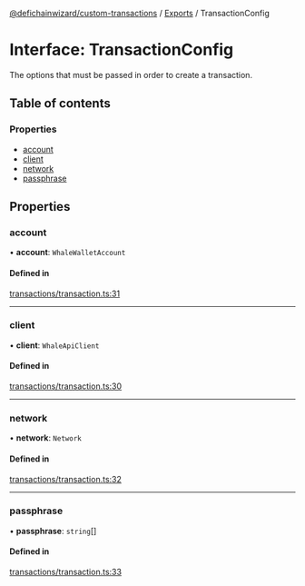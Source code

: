 [@defichainwizard/custom-transactions](../README.md) / [Exports](../modules.md) / TransactionConfig

# Interface: TransactionConfig

The options that must be passed in order to create a transaction.

## Table of contents

### Properties

- [account](TransactionConfig.md#account)
- [client](TransactionConfig.md#client)
- [network](TransactionConfig.md#network)
- [passphrase](TransactionConfig.md#passphrase)

## Properties

### account

• **account**: `WhaleWalletAccount`

#### Defined in

[transactions/transaction.ts:31](https://github.com/DeFiChain-Wizard/custom-transcation-library/blob/637caef/src/transactions/transaction.ts#L31)

___

### client

• **client**: `WhaleApiClient`

#### Defined in

[transactions/transaction.ts:30](https://github.com/DeFiChain-Wizard/custom-transcation-library/blob/637caef/src/transactions/transaction.ts#L30)

___

### network

• **network**: `Network`

#### Defined in

[transactions/transaction.ts:32](https://github.com/DeFiChain-Wizard/custom-transcation-library/blob/637caef/src/transactions/transaction.ts#L32)

___

### passphrase

• **passphrase**: `string`[]

#### Defined in

[transactions/transaction.ts:33](https://github.com/DeFiChain-Wizard/custom-transcation-library/blob/637caef/src/transactions/transaction.ts#L33)

